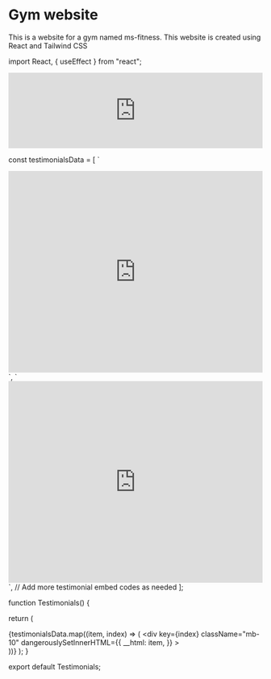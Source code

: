 # Gym website 

This is a website for a gym named ms-fitness. 
This website is created using React and Tailwind CSS


<!-- temp -->
import React, { useEffect } from "react";

<script type="text/javascript" src="https://testimonial.to/js/iframeResizer.min.js"></script>
<iframe id="testimonialto-embed-text--0" src="https://embed-v2.testimonial.to/t/-O3OPDIDsJZBiIxoWYV4?design=" frameborder="0" scrolling="no" width="100%"></iframe>
<script type="text/javascript">iFrameResize({log: false, checkOrigin: false}, "#testimonialto-embed-text--O3OPDIDsJZBiIxoWYV4");</script>

const testimonialsData = [
  `<script type="text/javascript" src="https://testimonial.to/js/iframeResizer.min.js"></script>
  <iframe id="testimonialto-embed-text--0" src="https://embed-v2.testimonial.to/t/-O3OPDIDsJZBiIxoWYV4?design=" frameborder="0" scrolling="no" width="100%" style="min-height: 400px;"></iframe>
  <script type="text/javascript">iFrameResize({log: false, checkOrigin: false}, "#testimonialto-embed-text--0");</script>`,
  `<script type="text/javascript" src="https://testimonial.to/js/iframeResizer.min.js"></script>
  <iframe id="testimonialto-embed-text--1" src="https://embed-v2.testimonial.to/t/-O3OPDIDsJZBiIxoWYV4?design=" frameborder="0" scrolling="no" width="100%" style="min-height: 400px;"></iframe>
  <script type="text/javascript">iFrameResize({log: false, checkOrigin: false}, "#testimonialto-embed-text--1");</script>`,
  // Add more testimonial embed codes as needed
];

function Testimonials() {


  return (
    <div className="w-full">
      {testimonialsData.map((item, index) => (
        <div
          key={index}
          className="mb-10"
          dangerouslySetInnerHTML={{
            __html: item,
          }}
        ></div>
      ))}
    </div>
  );
}

export default Testimonials;
